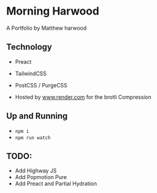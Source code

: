 # Morning Harwood
A Portfolio by Matthew harwood


## Technology
- Preact
- TailwindCSS
- PostCSS / PurgeCSS

- Hosted by www.render.com for the brotli Compression

## Up and Running
- `npm i`
- `npm run watch`


## TODO:
- Add Highway JS
- Add Popmotion Pure
- Add Preact and Partial Hydration
